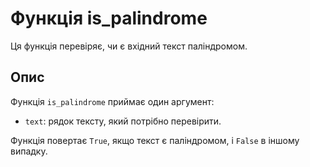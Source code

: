 # Функція is_palindrome

Ця функція перевіряє, чи є вхідний текст паліндромом.

## Опис

Функція `is_palindrome` приймає один аргумент:

* `text`: рядок тексту, який потрібно перевірити.

Функція повертає `True`, якщо текст є паліндромом, і `False` в іншому випадку.


